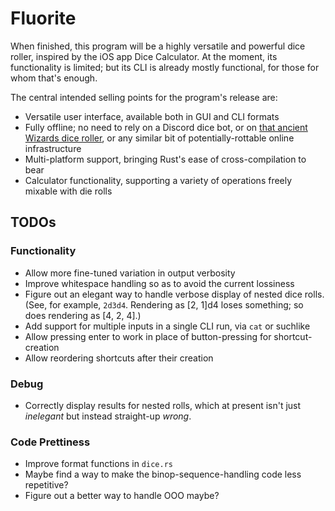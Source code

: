 # Fluorite

When finished, this program will be a highly versatile and powerful dice roller, inspired by the iOS app Dice Calculator. At the moment, its functionality is limited; but its CLI is already mostly functional, for those for whom that's enough.

The central intended selling points for the program's release are:
- Versatile user interface, available both in GUI and CLI formats
- Fully offline; no need to rely on a Discord dice bot, or on [that ancient Wizards dice roller](https://www.wizards.com/dnd/dice/dice.htm), or any similar bit of potentially-rottable online infrastructure
- Multi-platform support, bringing Rust's ease of cross-compilation to bear
- Calculator functionality, supporting a variety of operations freely mixable with die rolls

## TODOs

### Functionality

- Allow more fine-tuned variation in output verbosity
- Improve whitespace handling so as to avoid the current lossiness
- Figure out an elegant way to handle verbose display of nested dice rolls. (See, for example, `2d3d4`. Rendering as [2, 1]d4 loses something; so does rendering as [4, 2, 4].)
- Add support for multiple inputs in a single CLI run, via `cat` or suchlike
- Allow pressing enter to work in place of button-pressing for shortcut-creation
- Allow reordering shortcuts after their creation

### Debug

- Correctly display results for nested rolls, which at present isn't just *inelegant* but instead straight-up *wrong*.

### Code Prettiness
- Improve format functions in `dice.rs`
- Maybe find a way to make the binop-sequence-handling code less repetitive?
- Figure out a better way to handle OOO maybe?
